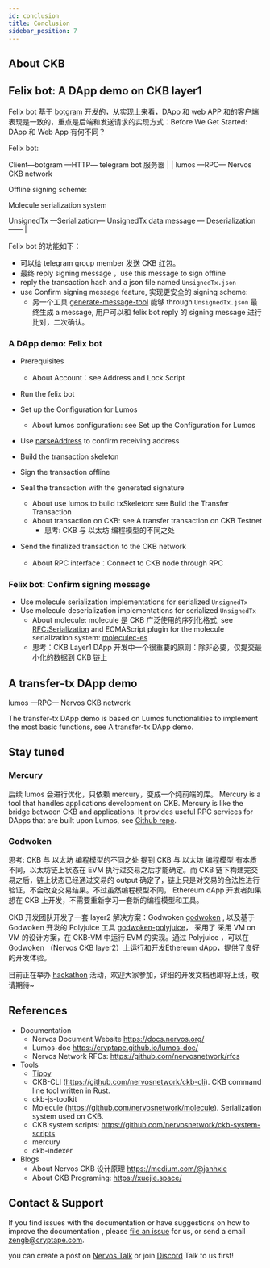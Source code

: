 ```yaml
---
id: conclusion
title: Conclusion
sidebar_position: 7
---
```



## About CKB

## Felix bot: A DApp demo on CKB layer1



Felix bot 基于 [botgram](https://github.com/botgram/botgram) 开发的，从实现上来看，DApp 和 web APP 和的客户端表现是一致的，重点是后端和发送请求的实现方式：Before We Get Started: DApp 和 Web App 有何不同？

Felix bot:

Client—botgram —HTTP— telegram bot 服务器
                  | |
                lumos —RPC— Nervos CKB network

Offline signing scheme:

Molecule serialization system

UnsignedTx —Serialization— UnsignedTx data 
   message   —  Deserialization   ——    |




Felix bot 的功能如下：

* 可以给 telegram group member 发送 CKB 红包。
* 最终 reply signing message ，use this message to sign offline
*  reply the transaction hash and a json file named `UnsignedTx.json`
* use Confirm signing message feature, 实现更安全的 signing scheme: 
    * 另一个工具  [generate-message-tool](https://github.com/zengbing15/generate-message-tool) 能够 through `UnsignedTx.json` 最终生成 a message, 用户可以和  felix bot reply 的 signing message 进行比对，二次确认。



### A  DApp demo:  Felix bot

* Prerequisites
    * About Account：see Address and Lock Script
* Run the felix bot
* Set up the Configuration for Lumos
    * About lumos configuration: see Set up the Configuration for Lumos
* Use [parseAddress](https://nervosnetwork.github.io/lumos/modules/helpers.html#parseaddress) to confirm receiving address  
* Build the transaction skeleton
* Sign the transaction offline

* Seal the transaction with the generated signature
    * About use lumos to build txSkeleton: see Build the Transfer  Transaction
    * About transaction on CKB: see A transfer transaction on CKB Testnet
        * 思考: CKB 与 以太坊 编程模型的不同之处
* Send the finalized transaction to the CKB network
    * About RPC interface：Connect to CKB node through RPC

### Felix bot: Confirm signing message  

* Use molecule serialization implementations for serialized `UnsignedTx` 
* Use molecule deserialization implementations for serialized `UnsignedTx`
    * About molecule: molecule 是 CKB 广泛使用的序列化格式, see [RFC:Serialization](https://github.com/nervosnetwork/rfcs/blob/master/rfcs/0008-serialization/0008-serialization.md)  and ECMAScript plugin for the molecule serialization system:  [moleculec-es](https://github.com/nervosnetwork/moleculec-es)
    * 思考：CKB Layer1 DApp 开发中一个很重要的原则：除非必要，仅提交最小化的数据到 CKB 链上



## A transfer-tx  DApp demo

lumos —RPC— Nervos CKB network

The transfer-tx DApp demo is based on Lumos functionalities to implement the most basic functions, see A transfer-tx  DApp demo.




## Stay tuned

### Mercury

后续 lumos 会进行优化，只依赖 mercury，变成一个纯前端的库。 Mercury is a tool that handles applications development on CKB. Mercury is like the bridge between CKB and applications. It provides useful RPC services for DApps that are built upon Lumos,
see [Github repo](https://github.com/nervosnetwork/mercury).

### Godwoken

思考: CKB 与 以太坊 编程模型的不同之处 提到 CKB 与 以太坊 编程模型 有本质不同，以太坊链上状态在 EVM 执行过交易之后才能确定。而 CKB 链下构建完交易之后，链上状态已经通过交易的 output 确定了，链上只是对交易的合法性进行验证，不会改变交易结果。不过虽然编程模型不同， Ethereum dApp 开发者如果想在 CKB 上开发，不需要重新学习一套新的编程模型和工具。

CKB 开发团队开发了一套 layer2 解决方案：Godwoken [godwoken](https://github.com/nervosnetwork/godwoken) , 以及基于 Godwoken 开发的 Polyjuice 工具 [](https://github.com/nervosnetwork)[godwoken-polyjuice](https://github.com/nervosnetwork/godwoken-polyjuice)， 采用了 采用 VM on VM 的设计方案，在 CKB-VM 中运行 EVM 的实现。通过 Polyjuice ，可以在 Godwoken （Nervos CKB layer2）上运行和开发Ethereum dApp，提供了良好的开发体验。

目前正在举办 [hackathon](https://gitcoin.co/hackathon/nervos?org=nervosnetwork) 活动，欢迎大家参加，详细的开发文档也即将上线，敬请期待~



## References

* Documentation
    * Nervos Document Website  https://docs.nervos.org/
    * Lumos-doc https://cryptape.github.io/lumos-doc/
    * Nervos Network RFCs: https://github.com/nervosnetwork/rfcs
* Tools
    * [Tippy](https://github.com/nervosnetwork/tippy)
    * CKB-CLI (https://github.com/nervosnetwork/ckb-cli). CKB command line tool written in Rust.
    * ckb-js-toolkit
    * Molecule (https://github.com/nervosnetwork/molecule). Serialization system used on CKB.
    * CKB system scripts: https://github.com/nervosnetwork/ckb-system-scripts
    * mercury  
    * ckb-indexer
* Blogs
    * About Nervos CKB 设计原理   https://medium.com/@janhxie
    * About CKB Programing: https://xuejie.space/



## Contact & Support


If you find issues with the documentation or have suggestions on how to improve the documentation , please [file an issue](https://github.com/zengbing15/implement-dapp-doc) for us, or send a email [zengb@cryptape.com](mailto:zengb@cryptape.com).

 you can create a post on  [Nervos Talk](https://talk.nervos.org/)  or join [Discord](https://discord.com/invite/AqGTUE9) Talk to us first!


